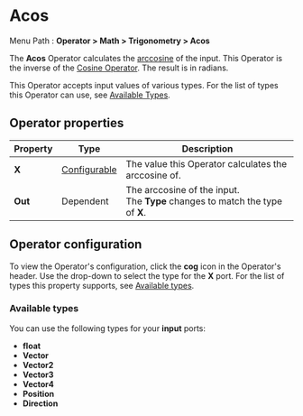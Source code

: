 # Acos

Menu Path : **Operator > Math > Trigonometry > Acos**

The **Acos** Operator calculates the [arccosine](https://docs.unity3d.com/ScriptReference/Mathf.Acos.html) of the input. This Operator is the inverse of the [Cosine Operator](Operator-Cosine.md). The result is in radians.

This Operator accepts input values of various types. For the list of types this Operator can use, see [Available Types](#available-types).

## Operator properties

| **Property** | **Type**                                | **Description**                                              |
| ------------ | --------------------------------------- | ------------------------------------------------------------ |
| **X**        | [Configurable](#operator-configuration) | The value this Operator calculates the arccosine of.         |
| **Out**      | Dependent                               | The arccosine of the input.<br/>The **Type** changes to match the type of **X**. |

## Operator configuration

To view the Operator's configuration, click the **cog** icon in the Operator's header. Use the drop-down to select the type for the **X** port. For the list of types this property supports, see [Available types](#available-types).



### Available types

You can use the following types for your **input** ports:

- **float**
- **Vector**
- **Vector2**
- **Vector3**
- **Vector4**
- **Position**
- **Direction**
